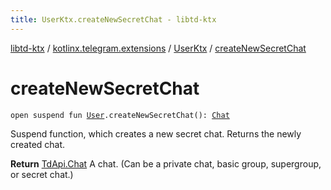 ```yaml
---
title: UserKtx.createNewSecretChat - libtd-ktx
---
```


[libtd-ktx](../../index.html) / [kotlinx.telegram.extensions](../index.html) / [UserKtx](index.html) / [createNewSecretChat](./create-new-secret-chat.html)

# createNewSecretChat

`open suspend fun `[`User`](https://tdlibx.github.io/td/docs/org/drinkless/td/libcore/telegram/TdApi.User.html)`.createNewSecretChat(): `[`Chat`](https://tdlibx.github.io/td/docs/org/drinkless/td/libcore/telegram/TdApi.Chat.html)

Suspend function, which creates a new secret chat. Returns the newly created chat.

**Return**
[TdApi.Chat](https://tdlibx.github.io/td/docs/org/drinkless/td/libcore/telegram/TdApi.Chat.html) A chat. (Can be a private chat, basic group, supergroup, or secret chat.)

